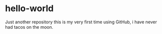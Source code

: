# hello-world
Just another repository
this is my very first time using GitHub, i have never had tacos on the moon.
